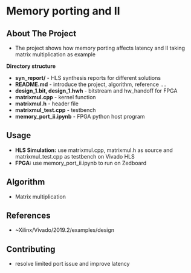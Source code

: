 # Memory porting and II







<!-- ABOUT THE PROJECT -->
## About The Project
* The project shows how memory porting affects latency and II taking matrix multiplication as example

**Directory structure**
* **syn_report/** - HLS synthesis reports for different solutions
* **README.md** - introduce the project, algorithm, reference ....
* **design_1.bit, design_1.hwh** - bitstream and hw_handoff for FPGA
* **matrixmul.cpp** - kernel function
* **matrixmul.h** - header file
* **matrixmul_test.cpp** - testbench
* **memory_port_ii.ipynb** - FPGA python host program 

<!-- USAGE EXAMPLES -->
## Usage
* **HLS Simulation:** use matrixmul.cpp, matrixmul.h as source and matrixmul_test.cpp as testbench on Vivado HLS
* **FPGA:** use memory_port_ii.ipynb to run on Zedboard
## Algorithm
* Matrix multiplication

## References
* ~Xilinx/Vivado/2019.2/examples/design

<!-- CONTRIBUTING -->
## Contributing
* resolve limited port issue and improve latency







